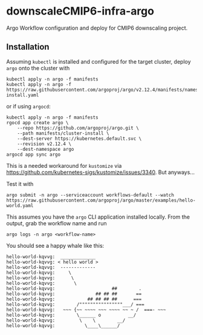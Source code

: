 # downscaleCMIP6-infra-argo
Argo Workflow configuration and deploy for CMIP6 downscaling project.

## Installation
Assuming `kubectl` is installed and configured for the target cluster, deploy `argo` onto the cluster with
```
kubectl apply -n argo -f manifests
kubectl apply -n argo -f https://raw.githubusercontent.com/argoproj/argo/v2.12.4/manifests/namespace-install.yaml 
```
or if using `argocd`:
```
kubectl apply -n argo -f manifests
rgocd app create argo \
    --repo https://github.com/argoproj/argo.git \
    --path manifests/cluster-install \
    --dest-server https://kubernetes.default.svc \
    --revision v2.12.4 \
    --dest-namespace argo
argocd app sync argo
```

This is a needed workaround for `kustomize` via https://github.com/kubernetes-sigs/kustomize/issues/3340. But anyways...

Test it with
```
argo submit -n argo --serviceaccount workflows-default --watch https://raw.githubusercontent.com/argoproj/argo/master/examples/hello-world.yaml 
```
This assumes you have the `argo` CLI application installed locally. From the output, grab the workflow name and run 
```
argo logs -n argo <workflow-name>
```

You should see a happy whale like this:
```
hello-world-kqvvg:  _____________ 
hello-world-kqvvg: < hello world >
hello-world-kqvvg:  ------------- 
hello-world-kqvvg:     \
hello-world-kqvvg:      \
hello-world-kqvvg:       \     
hello-world-kqvvg:                     ##        .            
hello-world-kqvvg:               ## ## ##       ==            
hello-world-kqvvg:            ## ## ## ##      ===            
hello-world-kqvvg:        /""""""""""""""""___/ ===        
hello-world-kqvvg:   ~~~ {~~ ~~~~ ~~~ ~~~~ ~~ ~ /  ===- ~~~   
hello-world-kqvvg:        \______ o          __/            
hello-world-kqvvg:         \    \        __/             
hello-world-kqvvg:           \____\______/   
```
